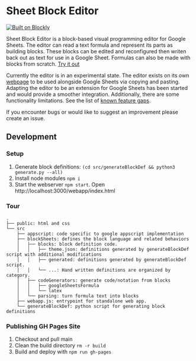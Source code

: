 Sheet Block Editor
=
[![Built on Blockly](https://tinyurl.com/built-on-blockly)](https://github.com/google/blockly)

Sheet Block Editor is a block-based visual programming editor for Google Sheets. The editor can read a text formula and represent its parts as building blocks. These blocks can be edited and reconfigured then writen back out as text for use in a Google Sheet. Formulas can also be made with blocks from scratch. [Try it out](https://tjbearse.github.io/sheet-block-editor/)

Currently the editor is in an experimental state. The editor exists on its own [webpage](https://tjbearse.github.io/sheet-block-editor/) to be used alongside Google Sheets via copying and pasting. Adapting the editor to be an extension for Google Sheets has been started and would provide a smoother integration. Additionally, there are some functionality limitations. See the list of [known feature gaps](https://github.com/tjbearse/sheet-block-editor/issues?q=is%3Aopen+is%3Aissue+label%3A%22unsupported+forumulas%22).

If you encounter bugs or would like to suggest an improvement please create an issue.


## Development

### Setup

1. Generate block definitions: `(cd src/generateBlockDef && python3 generate.py --all)`
2. Install node modules `npm i`
3. Start the webserver `npm start`. Open http://localhost:3000/webapp/index.html

### Tour
```
.
├── public: html and css
└── src
    ├── appscript: code specific to google appscript implementation
    ├── blockSheets: defines the block language and related behaviors
    │   ├── blocks: block definition code.
    │   │   ├── theme.json: definitions generated by generateBlockDef script with additional modifications
    │   │   ├── generated: definitions generated by generateBlockDef script.
    │   │   └── ...: Hand written definitions are organized by category.
    │   ├── codeGenerators: generate code/notation from blocks
    │   │   ├── googleSheetsFormula
    │   │   └── latex
    │   └── parsing: turn formula text into blocks
    ├── webapp.js: entrypoint for standalone web app.
    └── generateBlockDef: python script for generating block definitions
```

### Publishing GH Pages Site

1. Checkout and pull main
2. Clean the build directory `rm -r build`
3. Build and deploy with `npm run gh-pages`
